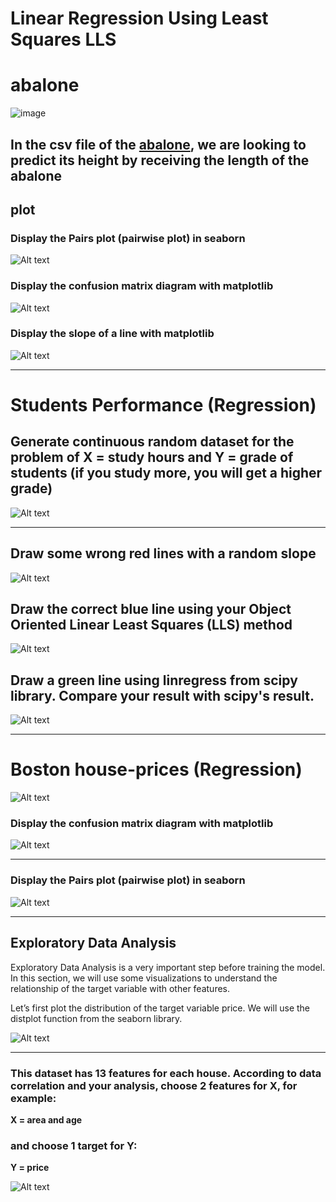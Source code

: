 #  Linear Regression Using Least Squares **LLS** 

# **abalone** 

![image](lls.png)



## In the csv file of the [abalone](https://www.kaggle.com/datasets/rodolfomendes/abalone-dataset), we are looking to predict its height by receiving the length of the abalone


## plot 


### Display the Pairs plot (pairwise plot) in seaborn 

![Alt text](image.png)


###  Display the confusion matrix diagram with matplotlib


![Alt text](image-1.png)


###  Display the slope of a line  with matplotlib

![Alt text](image-2.png)

----


# **Students Performance (Regression)**

## Generate continuous random dataset for the problem of X = study hours and Y = grade of students (if you study more, you will get a higher grade)


![Alt text](image-3.png)



----

## Draw some wrong red lines with a random slope


![Alt text](image-4.png)



## Draw the correct blue line using your Object Oriented Linear Least Squares (LLS) method

![Alt text](image-5.png)



## Draw a green line using linregress from scipy library. Compare your result with scipy's result.


![Alt text](image-6.png)

-----


# **Boston house-prices (Regression)**


![Alt text](image-11.png)



###  Display the confusion matrix diagram with matplotlib



![Alt text](image-7.png)


----


### Display the Pairs plot (pairwise plot) in seaborn 

![Alt text](image-8.png)

----

## Exploratory Data Analysis
Exploratory Data Analysis is a very important step before training the model. In this section, we will use some visualizations to understand the relationship of the target variable with other features.

Let’s first plot the distribution of the target variable price. We will use the distplot function from the seaborn library.


![Alt text](image-9.png)


----

### This dataset has 13 features for each house. According to data correlation and your analysis, choose 2 features for X, for example:
**X = area and age**
### and choose 1 target for Y:

**Y = price**


![Alt text](image-10.png)
